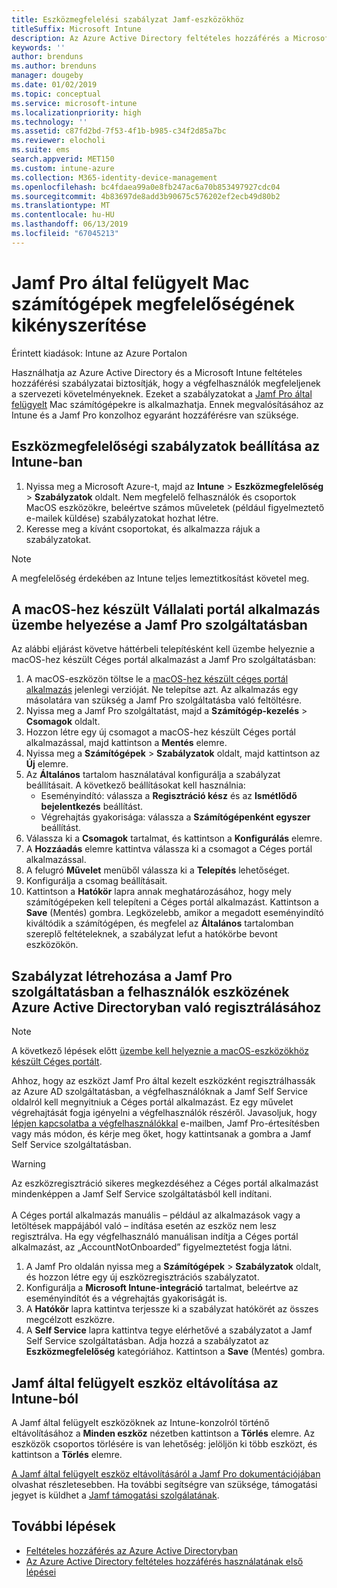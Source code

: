 ```yaml
---
title: Eszközmegfelelési szabályzat Jamf-eszközökhöz
titleSuffix: Microsoft Intune
description: Az Azure Active Directory feltételes hozzáférés a Microsoft Intune megfelelőségi szabályzatok használatával segítheti a biztonságos Jamf által felügyelt eszközökön.
keywords: ''
author: brenduns
ms.author: brenduns
manager: dougeby
ms.date: 01/02/2019
ms.topic: conceptual
ms.service: microsoft-intune
ms.localizationpriority: high
ms.technology: ''
ms.assetid: c87fd2bd-7f53-4f1b-b985-c34f2d85a7bc
ms.reviewer: elocholi
ms.suite: ems
search.appverid: MET150
ms.custom: intune-azure
ms.collection: M365-identity-device-management
ms.openlocfilehash: bc4fdaea99a0e8fb247ac6a70b853497927cdc04
ms.sourcegitcommit: 4b83697de8add3b90675c576202ef2ecb49d80b2
ms.translationtype: MT
ms.contentlocale: hu-HU
ms.lasthandoff: 06/13/2019
ms.locfileid: "67045213"
---
```

# <a name="enforce-compliance-on-macs-managed-with-jamf-pro"></a>Jamf Pro által felügyelt Mac számítógépek megfelelőségének kikényszerítése

Érintett kiadások: Intune az Azure Portalon

Használhatja az Azure Active Directory és a Microsoft Intune feltételes hozzáférési szabályzatai biztosítják, hogy a végfelhasználók megfeleljenek a szervezeti követelményeknek. Ezeket a szabályzatokat a [Jamf Pro által felügyelt](conditional-access-integrate-jamf.md) Mac számítógépekre is alkalmazhatja. Ennek megvalósításához az Intune és a Jamf Pro konzolhoz egyaránt hozzáférésre van szüksége.

## <a name="set-up-device-compliance-policies-in-intune"></a>Eszközmegfelelőségi szabályzatok beállítása az Intune-ban

1. Nyissa meg a Microsoft Azure-t, majd az **Intune** > **Eszközmegfelelőség** > **Szabályzatok** oldalt. Nem megfelelő felhasználók és csoportok MacOS eszközökre, beleértve számos műveletek (például figyelmeztető e-mailek küldése) szabályzatokat hozhat létre.
2. Keresse meg a kívánt csoportokat, és alkalmazza rájuk a szabályzatokat.

> [!Note]
> A megfelelőség érdekében az Intune teljes lemeztitkosítást követel meg.

## <a name="deploy-the-company-portal-app-for-macos-in-jamf-pro"></a>A macOS-hez készült Vállalati portál alkalmazás üzembe helyezése a Jamf Pro szolgáltatásban

Az alábbi eljárást követve háttérbeli telepítésként kell üzembe helyeznie a macOS-hez készült Céges portál alkalmazást a Jamf Pro szolgáltatásban:

1. A macOS-eszközön töltse le a [macOS-hez készült céges portál alkalmazás](https://go.microsoft.com/fwlink/?linkid=862280) jelenlegi verzióját. Ne telepítse azt. Az alkalmazás egy másolatára van szükség a Jamf Pro szolgáltatásba való feltöltésre.
2. Nyissa meg a Jamf Pro szolgáltatást, majd a **Számítógép-kezelés** > **Csomagok** oldalt.
3. Hozzon létre egy új csomagot a macOS-hez készült Céges portál alkalmazással, majd kattintson a **Mentés** elemre.
4. Nyissa meg a **Számítógépek** > **Szabályzatok** oldalt, majd kattintson az **Új** elemre.
5. Az **Általános** tartalom használatával konfigurálja a szabályzat beállításait. A következő beállításokat kell használnia:
   - Eseményindító: válassza a **Regisztráció kész** és az **Ismétlődő bejelentkezés** beállítást.
   - Végrehajtás gyakorisága: válassza a **Számítógépenként egyszer** beállítást.
6. Válassza ki a **Csomagok** tartalmat, és kattintson a **Konfigurálás** elemre.
7. A **Hozzáadás** elemre kattintva válassza ki a csomagot a Céges portál alkalmazással.
8. A felugró **Művelet** menüből válassza ki a **Telepítés** lehetőséget.
9. Konfigurálja a csomag beállításait.
10. Kattintson a **Hatókör** lapra annak meghatározásához, hogy mely számítógépeken kell telepíteni a Céges portál alkalmazást. Kattintson a **Save** (Mentés) gombra. Legközelebb, amikor a megadott eseményindító kiváltódik a számítógépen, és megfelel az **Általános** tartalomban szereplő feltételeknek, a szabályzat lefut a hatókörbe bevont eszközökön.

## <a name="create-a-policy-in-jamf-pro-to-have-users-register-their-devices-with-azure-active-directory"></a>Szabályzat létrehozása a Jamf Pro szolgáltatásban a felhasználók eszközének Azure Active Directoryban való regisztrálásához

> [!NOTE]
> A következő lépések előtt [üzembe kell helyeznie a macOS-eszközökhöz készült Céges portált](conditional-access-assign-jamf.md#deploy-the-company-portal-app-for-macos-in-jamf-pro).  

Ahhoz, hogy az eszközt Jamf Pro által kezelt eszközként regisztrálhassák az Azure AD szolgáltatásban, a végfelhasználóknak a Jamf Self Service oldalról kell megnyitniuk a Céges portál alkalmazást. Ez egy művelet végrehajtását fogja igényelni a végfelhasználók részéről. Javasoljuk, hogy [lépjen kapcsolatba a végfelhasználókkal](end-user-educate.md) e-mailben, Jamf Pro-értesítésben vagy más módon, és kérje meg őket, hogy kattintsanak a gombra a Jamf Self Service szolgáltatásban.

> [!WARNING]
> Az eszközregisztráció sikeres megkezdéséhez a Céges portál alkalmazást mindenképpen a Jamf Self Service szolgáltatásból kell indítani. <br><br>A Céges portál alkalmazás manuális – például az alkalmazások vagy a letöltések mappájából való – indítása esetén az eszköz nem lesz regisztrálva. Ha egy végfelhasználó manuálisan indítja a Céges portál alkalmazást, az „AccountNotOnboarded” figyelmeztetést fogja látni.

1. A Jamf Pro oldalán nyissa meg a **Számítógépek** > **Szabályzatok** oldalt, és hozzon létre egy új eszközregisztrációs szabályzatot.
2. Konfigurálja a **Microsoft Intune-integráció** tartalmat, beleértve az eseményindítót és a végrehajtás gyakoriságát is.
3. A **Hatókör** lapra kattintva terjessze ki a szabályzat hatókörét az összes megcélzott eszközre.
4. A **Self Service** lapra kattintva tegye elérhetővé a szabályzatot a Jamf Self Service szolgáltatásban. Adja hozzá a szabályzatot az **Eszközmegfelelőség** kategóriához. Kattintson a **Save** (Mentés) gombra.

## <a name="removing-a-jamf-managed-device-from-intune"></a>Jamf által felügyelt eszköz eltávolítása az Intune-ból

A Jamf által felügyelt eszközöknek az Intune-konzolról történő eltávolításához a **Minden eszköz** nézetben kattintson a **Törlés** elemre. Az eszközök csoportos törlésére is van lehetőség: jelöljön ki több eszközt, és kattintson a **Törlés** elemre.

[A Jamf által felügyelt eszköz eltávolításáról a Jamf Pro dokumentációjában](https://www.jamf.com/jamf-nation/articles/80/unmanaging-computers-while-preserving-their-inventory-information) olvashat részletesebben. Ha további segítségre van szüksége, támogatási jegyet is küldhet a [Jamf támogatási szolgálatának](https://www.jamf.com/support/). 

## <a name="next-steps"></a>További lépések

- [Feltételes hozzáférés az Azure Active Directoryban](https://docs.microsoft.com/azure/active-directory/active-directory-conditional-access-azure-portal)
- [Az Azure Active Directory feltételes hozzáférés használatának első lépései](https://docs.microsoft.com/azure/active-directory/active-directory-conditional-access-azure-portal-get-started)
